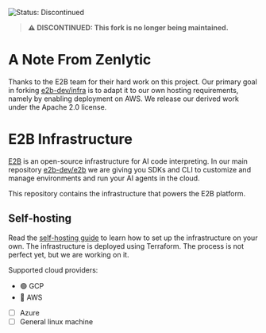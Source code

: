 ![Status: Discontinued](https://img.shields.io/badge/Status-Discontinued-red)

> **⚠️ DISCONTINUED: This fork is no longer being maintained.**

# A Note From Zenlytic

Thanks to the E2B team for their hard work on this project. Our primary goal in forking [e2b-dev/infra](https://github.com/e2b-dev/infra) is to adapt it to our own hosting requirements, namely by enabling deployment on AWS. We release our derived work under the Apache 2.0 license.

# E2B Infrastructure

[E2B](https://e2b.dev) is an open-source infrastructure for AI code interpreting. In our main repository [e2b-dev/e2b](https://github.com/e2b-dev/E2B) we are giving you SDKs and CLI to customize and manage environments and run your AI agents in the cloud.

This repository contains the infrastructure that powers the E2B platform.

## Self-hosting

Read the [self-hosting guide](./self-host.md) to learn how to set up the infrastructure on your own. The infrastructure is deployed using Terraform. The process is not perfect yet, but we are working on it.

Supported cloud providers:
- 🟢 GCP
- 🚧 AWS
- [ ] Azure
- [ ] General linux machine

